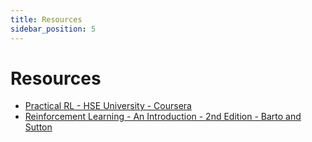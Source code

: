 ```yaml
---
title: Resources
sidebar_position: 5
---
```


# Resources

- [Practical RL - HSE University - Coursera](https://www.coursera.org/learn/practical-rl/)
- [Reinforcement Learning - An Introduction - 2nd Edition - Barto and Sutton](https://www.andrew.cmu.edu/course/10-703/textbook/BartoSutton.pdf)